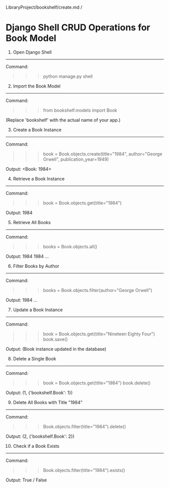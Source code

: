 
LibraryProject/bookshelf/create.md /

Django Shell CRUD Operations for Book Model
===========================================

1. Open Django Shell
--------------------
Command:
>>> python manage.py shell

2. Import the Book Model
------------------------
Command:
>>> from bookshelf.models import Book

(Replace 'bookshelf' with the actual name of your app.)

3. Create a Book Instance
-------------------------
Command:
>>> book = Book.objects.create(title="1984", author="George Orwell", publication_year=1949)

Output:
<Book: 1984>

4. Retrieve a Book Instance
---------------------------
Command:
>>> book = Book.objects.get(title="1984")


Output:
1984

5. Retrieve All Books
---------------------
Command:
>>> books = Book.objects.all()


Output:
1984
1984
...

6. Filter Books by Author
-------------------------
Command:
>>> books = Book.objects.filter(author="George Orwell")


Output:
1984
...

7. Update a Book Instance
-------------------------
Command:
>>> book = Book.objects.get(title="Nineteen Eighty Four")
>>> book.save()

Output:
(Book instance updated in the database)

8. Delete a Single Book
-----------------------
Command:
>>> book = Book.objects.get(title="1984")
>>> book.delete()

Output:
(1, {'bookshelf.Book': 1})

9. Delete All Books with Title "1984"
-------------------------------------
Command:
>>> Book.objects.filter(title="1984").delete()

Output:
(2, {'bookshelf.Book': 2})

10. Check if a Book Exists
--------------------------
Command:
>>> Book.objects.filter(title="1984").exists()

Output:
True / False

